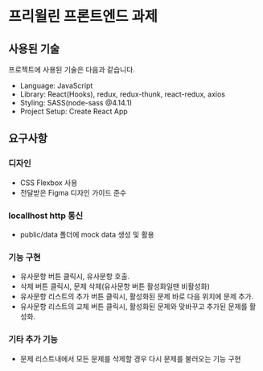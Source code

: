 # 프리윌린 프론트엔드 과제

## 사용된 기술
프로젝트에 사용된 기술은 다음과 같습니다.

- Language: JavaScript
- Library: React(Hooks), redux, redux-thunk, react-redux, axios
- Styling: SASS(node-sass @4.14.1) 
- Project Setup: Create React App

## 요구사항
### 디자인
- CSS Flexbox 사용
- 전달받은 Figma 디자인 가이드 준수
 
### locallhost http 통신
- public/data 폴더에 mock data 생성 및 활용

### 기능 구현
- 유사문항 버튼 클릭시, 유사문항 호출.
- 삭제 버튼 클릭시, 문제 삭제(유사문항 버튼 활성화일땐 비활성화)
- 유사문항 리스트의 추가 버튼 클릭시, 활성화된 문제 바로 다음 위치에 문제 추가.
- 유사문항 리스트의 교체 버튼 클릭시, 활성화된 문제와 맞바꾸고 추가된 문제를 활성화.

### 기타 추가 기능
- 문제 리스트내에서 모든 문제를 삭제할 경우 다시 문제를 불러오는 기능 구현
